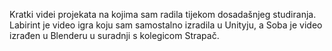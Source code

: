 Kratki videi projekata na kojima sam radila tijekom dosadašnjeg studiranja. Labirint je video igra koju sam samostalno izradila u Unityju, a Soba je video izrađen u Blenderu u suradnji s kolegicom Strapač.

